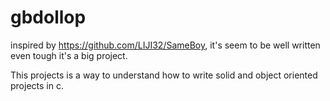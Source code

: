 # gbdollop
inspired by https://github.com/LIJI32/SameBoy, it's seem to be well written even tough it's a big project.

This projects is a way to understand how to write solid and object oriented projects in c. 
